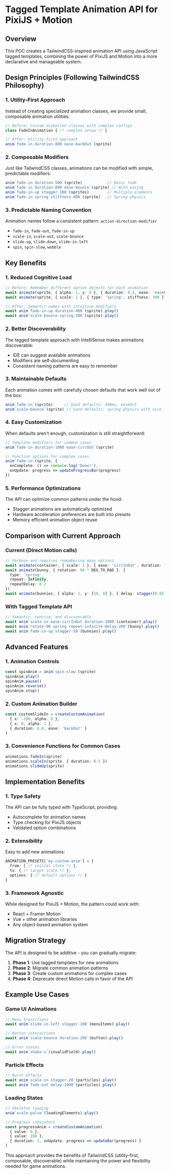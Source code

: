 # Tagged Template Animation API for PixiJS + Motion

## Overview

This POC creates a TailwindCSS-inspired animation API using JavaScript tagged templates, combining the power of PixiJS and Motion into a more declarative and manageable system.

## Design Principles (Following TailwindCSS Philosophy)

### 1. **Utility-First Approach**

Instead of creating specialized animation classes, we provide small, composable animation utilities:

```typescript
// Before: Custom animation classes with complex configs
class FadeInAnimation { /* complex setup */ }

// After: Utility-first approach
anim`fade-in duration-800 ease-backOut`(sprite)
```

### 2. **Composable Modifiers**

Just like TailwindCSS classes, animations can be modified with simple, predictable modifiers:

```typescript
anim`fade-in duration-500`(sprite)           // Basic fade
anim`fade-in duration-800 ease-bounce`(sprite) // With easing
anim`fade-in-up stagger-100`(sprites)        // Multiple elements
anim`fade-in spring stiffness-400`(sprite)   // Spring physics
```

### 3. **Predictable Naming Convention**

Animation names follow a consistent pattern: `action-direction-modifier`

- `fade-in`, `fade-out`, `fade-in-up`
- `scale-in`, `scale-out`, `scale-bounce`
- `slide-up`, `slide-down`, `slide-in-left`
- `spin`, `spin-slow`, `wobble`

## Key Benefits

### 1. **Reduced Cognitive Load**

```typescript
// Before: Remember different option objects for each animation
await animate(sprite, { alpha: 1, y: 0 }, { duration: 0.4, ease: 'easeOut' })
await animate(sprite, { scale: 1 }, { type: 'spring', stiffness: 300 })

// After: Semantic names with intuitive modifiers
await anim`fade-in-up duration-400`(sprite).play()
await anim`scale-bounce spring-300`(sprite).play()
```

### 2. **Better Discoverability**

The tagged template approach with IntelliSense makes animations discoverable:

- IDE can suggest available animations
- Modifiers are self-documenting
- Consistent naming patterns are easy to remember

### 3. **Maintainable Defaults**

Each animation comes with carefully chosen defaults that work well out of the box:

```typescript
anim`fade-in`(sprite)     // Good defaults: 300ms, easeOut
anim`scale-bounce`(sprite) // Good defaults: spring physics with nice feel
```

### 4. **Easy Customization**

When defaults aren't enough, customization is still straightforward:

```typescript
// Template modifiers for common cases
anim`fade-in duration-1000 ease-circOut`(sprite)

// Function options for complex cases
anim`fade-in`(sprite, {
  onComplete: () => console.log('Done!'),
  onUpdate: progress => updateProgressBar(progress)
})
```

### 5. **Performance Optimizations**

The API can optimize common patterns under the hood:

- Stagger animations are automatically optimized
- Hardware acceleration preferences are built into presets
- Memory efficient animation object reuse

## Comparison with Current Approach

### Current (Direct Motion calls)

```typescript
// Verbose and requires remembering many options
await animate(container, { scale: 1 }, { ease: 'circInOut', duration: 1 })
await animate(bunny, { rotation: 90 * DEG_TO_RAD }, {
  type: 'spring',
  repeat: Infinity,
  repeatDelay: 0.2
})
await animate(bunnies, { alpha: 1, y: [50, 0] }, { delay: stagger(0.05) })
```

### With Tagged Template API

```typescript
// Semantic, concise, and discoverable
await anim`scale-in ease-circInOut duration-1000`(container).play()
await anim`rotate-90 spring repeat-infinite delay-200`(bunny).play()
await anim`fade-in-up stagger-50`(bunnies).play()
```

## Advanced Features

### 1. **Animation Controls**

```typescript
const spinAnim = anim`spin-slow`(sprite)
spinAnim.play()
spinAnim.pause()
spinAnim.reverse()
spinAnim.stop()
```

### 2. **Custom Animation Builder**

```typescript
const customSlideIn = createCustomAnimation(
  { x: -200, alpha: 0 },
  { x: 0, alpha: 1 },
  { duration: 0.8, ease: 'backOut' }
)
```

### 3. **Convenience Functions for Common Cases**

```typescript
animations.fadeIn(sprite)
animations.scaleIn(sprite, { duration: 0.5 })
animations.slideUp(sprite)
```

## Implementation Benefits

### 1. **Type Safety**

The API can be fully typed with TypeScript, providing:

- Autocomplete for animation names
- Type checking for PixiJS objects
- Validated option combinations

### 2. **Extensibility**

Easy to add new animations:

```typescript
ANIMATION_PRESETS['my-custom-anim'] = {
  from: { /* initial state */ },
  to: { /* target state */ },
  options: { /* default options */ }
}
```

### 3. **Framework Agnostic**

While designed for PixiJS + Motion, the pattern could work with:

- React + Framer Motion
- Vue + other animation libraries
- Any object-based animation system

## Migration Strategy

The API is designed to be additive - you can gradually migrate:

1. **Phase 1**: Use tagged templates for new animations
2. **Phase 2**: Migrate common animation patterns
3. **Phase 3**: Create custom animations for complex cases
4. **Phase 4**: Deprecate direct Motion calls in favor of the API

## Example Use Cases

### Game UI Animations

```typescript
// Menu transitions
await anim`slide-in-left stagger-100`(menuItems).play()

// Button interactions
await anim`scale-bounce duration-200`(button).play()

// Error states
await anim`shake-x`(invalidField).play()
```

### Particle Effects

```typescript
// Burst effects
await anim`scale-in stagger-20`(particles).play()
await anim`fade-out delay-1000`(particles).play()
```

### Loading States

```typescript
// Skeleton loading
anim`scale-pulse`(loadingElements).play()

// Progress indicators
const progressAnim = createCustomAnimation(
  { value: 0 },
  { value: 100 },
  { duration: 2, onUpdate: progress => updateBar(progress) }
)
```

This approach provides the benefits of TailwindCSS (utility-first, composable, discoverable) while maintaining the power and flexibility needed for game animations.
